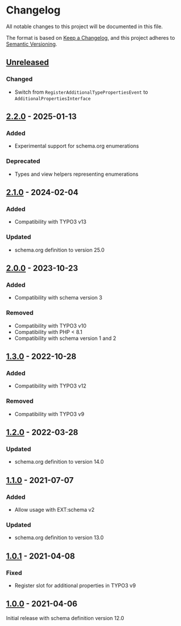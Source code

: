 # Changelog
All notable changes to this project will be documented in this file.

The format is based on [Keep a Changelog](https://keepachangelog.com/en/1.0.0/),
and this project adheres to [Semantic Versioning](https://semver.org/spec/v2.0.0.html).

## [Unreleased]

### Changed
- Switch from `RegisterAdditionalTypePropertiesEvent` to `AdditionalPropertiesInterface`

## [2.2.0] - 2025-01-13

### Added
- Experimental support for schema.org enumerations

### Deprecated
- Types and view helpers representing enumerations

## [2.1.0] - 2024-02-04

### Added
- Compatibility with TYPO3 v13

### Updated
- schema.org definition to version 25.0

## [2.0.0] - 2023-10-23

### Added
- Compatibility with schema version 3

### Removed
- Compatibility with TYPO3 v10
- Compatibility with PHP < 8.1
- Compatibility with schema version 1 and 2

## [1.3.0] - 2022-10-28

### Added
- Compatibility with TYPO3 v12

### Removed
- Compatibility with TYPO3 v9

## [1.2.0] - 2022-03-28

### Updated
- schema.org definition to version 14.0

## [1.1.0] - 2021-07-07

### Added
- Allow usage with EXT:schema v2

### Updated
- schema.org definition to version 13.0

## [1.0.1] - 2021-04-08

### Fixed
- Register slot for additional properties in TYPO3 v9

## [1.0.0] - 2021-04-06

Initial release with schema definition version 12.0


[Unreleased]: https://github.com/brotkrueml/schema-auto/compare/v2.2.0...HEAD
[2.2.0]: https://github.com/brotkrueml/schema-auto/compare/v2.1.0...v2.2.0
[2.1.0]: https://github.com/brotkrueml/schema-auto/compare/v2.0.0...v2.1.0
[2.0.0]: https://github.com/brotkrueml/schema-auto/compare/v1.3.0...v2.0.0
[1.3.0]: https://github.com/brotkrueml/schema-auto/compare/v1.2.0...v1.3.0
[1.2.0]: https://github.com/brotkrueml/schema-auto/compare/v1.1.0...v1.2.0
[1.1.0]: https://github.com/brotkrueml/schema-auto/compare/v1.0.1...v1.1.0
[1.0.1]: https://github.com/brotkrueml/schema-auto/compare/v1.0.0...v1.0.1
[1.0.0]: https://github.com/brotkrueml/schema-auto/releases/tag/v1.0.0
